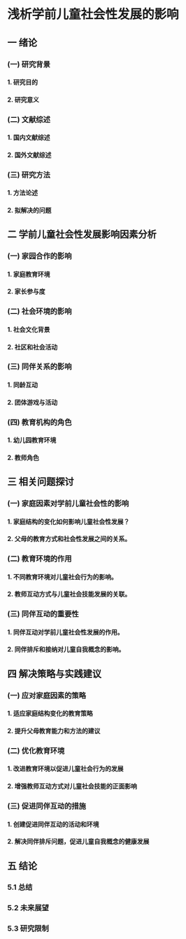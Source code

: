 # 浅析学前儿童社会性发展的影响

## 一 绪论
### (一) 研究背景
#### 1. 研究目的
#### 2. 研究意义
### (二) 文献综述
#### 1. 国内文献综述
#### 2. 国外文献综述
### (三) 研究方法
#### 1. 方法论述
#### 2. 拟解决的问题

## 二 学前儿童社会性发展影响因素分析
### (一) 家园合作的影响
#### 1. 家庭教育环境
#### 2. 家长参与度
### (二) 社会环境的影响
#### 1. 社会文化背景
#### 2. 社区和社会活动
### (三) 同伴关系的影响
#### 1. 同龄互动
#### 2. 团体游戏与活动
### (四) 教育机构的角色
#### 1. 幼儿园教育环境
#### 2. 教师角色
## 三 相关问题探讨
### (一) 家庭因素对学前儿童社会性的影响
#### 1. 家庭结构的变化如何影响儿童社会性发展？
#### 2. 父母的教育方式和社会性发展之间的关系。
### (二) 教育环境的作用
#### 1. 不同教育环境对儿童社会行为的影响。
#### 2. 教师互动方式与儿童社会技能发展的关联。
### (三) 同伴互动的重要性
#### 1. 同伴互动对学前儿童社会性发展的作用。
#### 2. 同伴排斥和接纳对儿童自我概念的影响。
## 四 解决策略与实践建议
### (一) 应对家庭因素的策略
#### 1. 适应家庭结构变化的教育策略
#### 2. 提升父母教育能力和方法的建议
### (二) 优化教育环境
#### 1. 改进教育环境以促进儿童社会行为的发展
#### 2. 增强教师互动方式对儿童社会技能的正面影响
### (三) 促进同伴互动的措施
#### 1. 创建促进同伴互动的活动和环境
#### 2. 解决同伴排斥问题，促进儿童自我概念的健康发展
## 五 结论
### 5.1 总结
### 5.2 未来展望
### 5.3 研究限制


